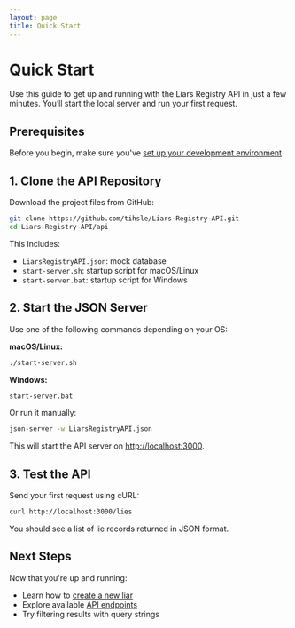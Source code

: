 ```yaml
---
layout: page
title: Quick Start
---
```


# Quick Start

Use this guide to get up and running with the Liars Registry API in just a few minutes. You’ll start the local server and run your first request.

## Prerequisites

Before you begin, make sure you've [set up your development environment](/docs/before-you-start-a-tutorial.md).

## 1. Clone the API Repository

Download the project files from GitHub:

```bash
git clone https://github.com/tihsle/Liars-Registry-API.git
cd Liars-Registry-API/api
```

This includes:
- `LiarsRegistryAPI.json`: mock database
- `start-server.sh`: startup script for macOS/Linux
- `start-server.bat`: startup script for Windows

## 2. Start the JSON Server

Use one of the following commands depending on your OS:

**macOS/Linux:**
```bash
./start-server.sh
```

**Windows:**
```bash
start-server.bat
```

Or run it manually:
```bash
json-server -w LiarsRegistryAPI.json
```

This will start the API server on [http://localhost:3000](http://localhost:3000).

## 3. Test the API

Send your first request using cURL:

```bash
curl http://localhost:3000/lies
```

You should see a list of lie records returned in JSON format.

## Next Steps

Now that you're up and running:
- Learn how to [create a new liar](/docs/create-liar.md)
- Explore available [API endpoints](/docs/api-reference.md)
- Try filtering results with query strings

